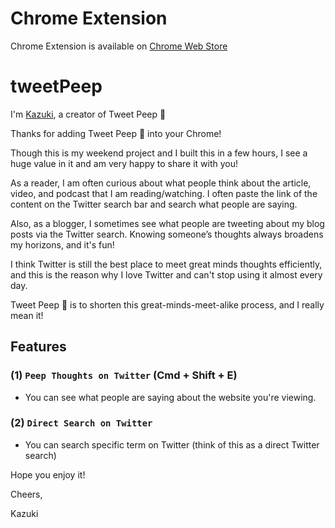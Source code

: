# Chrome Extension

Chrome Extension is available on [Chrome Web Store](https://chrome.google.com/webstore/detail/tweet-peep-%F0%9F%91%80/naajicfpnocgkefffkgekndknlifgagb)

# tweetPeep

I'm [Kazuki](https://twitter.com/kazuki_sf_), a creator of Tweet Peep 👀

Thanks for adding Tweet Peep 👀 into your Chrome!

Though this is my weekend project and I built this in a few hours, I see a huge value in it and am very happy to share it with you!

As a reader, I am often curious about what people think about the article, video, and podcast that I am reading/watching. I often paste the link of the content on the Twitter search bar and search what people are saying.

Also, as a blogger, I sometimes see what people are tweeting about my blog posts via the Twitter search. Knowing someone’s thoughts always broadens my horizons, and it's fun!

I think Twitter is still the best place to meet great minds thoughts efficiently, and this is the reason why I love Twitter and can't stop using it almost every day.

Tweet Peep 👀 is to shorten this great-minds-meet-alike process, and I really mean it!

## Features

### (1) `Peep Thoughts on Twitter` (Cmd + Shift + E)

- You can see what people are saying about the website you're viewing.

### (2) `Direct Search on Twitter`

- You can search specific term on Twitter (think of this as a direct Twitter search)

Hope you enjoy it!


Cheers,

Kazuki
